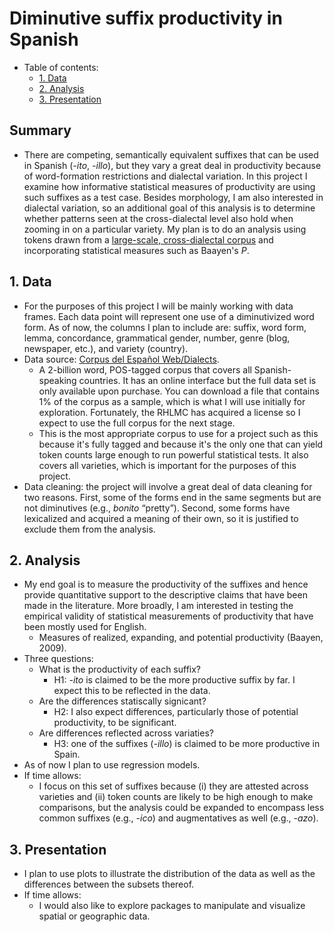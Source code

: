 # Diminutive suffix productivity in Spanish

- Table of contents:
  - [1. Data](##1.-Data)
  - [2. Analysis](##2.-Analysis)
  - [3. Presentation](##3.-Presentation)

## Summary

- There are competing, semantically equivalent suffixes that can be used in Spanish (*-ito*, *-illo*), but they vary a great deal in productivity because of word-formation restrictions and dialectal variation. In this project I examine how informative statistical measures of productivity are using such suffixes as a test case. Besides morphology, I am also interested in dialectal variation, so an additional goal of this analysis is to determine whether patterns seen at the cross-dialectal level also hold when zooming in on a particular variety. My plan is to do an analysis using tokens drawn from a [large-scale, cross-dialectal corpus](https://www.corpusdelespanol.org/) and incorporating statistical measures such as Baayen's *P*.

## 1. Data
- For the purposes of this project I will be mainly working with data frames. Each data point will represent one use of a diminutivized word form. As of now, the columns I plan to include are: suffix, word form, lemma, concordance, grammatical gender, number, genre (blog, newspaper, etc.), and variety (country).
- Data source: [Corpus del Español Web/Dialects](https://www.corpusdelespanol.org/web-dial/).
  - A 2-billion word, POS-tagged corpus that covers all Spanish-speaking countries. It has an online interface but the full data set is only available upon purchase. You can download a file that contains 1% of the corpus as a sample, which is what I will use initially for exploration. Fortunately, the RHLMC has acquired a license so I expect to use the full corpus for the next stage.  
  - This is the most appropriate corpus to use for a project such as this because it's fully tagged and because it's the only one that can yield token counts large enough to run powerful statistical tests. It also covers all varieties, which is important for the purposes of this project.
- Data cleaning: the project will involve a great deal of data cleaning for two reasons. First, some of the forms end in the same segments but are not diminutives (e.g., *bonito* “pretty”).  Second, some forms have lexicalized and acquired a meaning of their own, so it is justified to exclude them from the analysis.

## 2. Analysis
- My end goal is to measure the productivity of the suffixes and hence provide quantitative support to the descriptive claims that have been made in the literature. More broadly, I am interested in testing the empirical validity of statistical measurements of productivity that have been mostly used for English.
  -  Measures of realized, expanding, and potential productivity (Baayen, 2009).
- Three questions:
  - What is the productivity of each suffix?
    - H1: *-ito* is claimed to be the more productive suffix by far. I expect this to be reflected in the data.
  - Are the differences statiscally signicant?
    - H2: I also expect differences, particularly those of potential productivity, to be significant.
  - Are differences reflected across variaties?
    - H3: one of the suffixes (*-illo*) is claimed to be more productive in Spain.
- As of now I plan to use regression models.
- If time allows:
  - I focus on this set of suffixes because (i) they are attested across varieties and (ii) token counts are likely to be high enough to make comparisons, but the analysis could be expanded to encompass less common suffixes (e.g., *-ico*) and augmentatives as well (e.g., *-azo*).

## 3. Presentation
- I plan to use plots to illustrate the distribution of the data as well as the differences between the subsets thereof.
- If time allows:
  - I would also like to explore packages to manipulate and visualize  spatial or geographic data.
